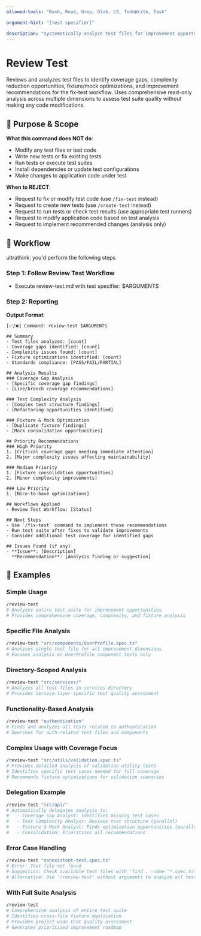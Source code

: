 ```yaml
---
allowed-tools: "Bash, Read, Grep, Glob, LS, TodoWrite, Task"

argument-hint: "[test specifier]"

description: "systematically analyze test files for improvement opportunities without modification"
---
```


# Review Test

Reviews and analyzes test files to identify coverage gaps, complexity reduction opportunities, fixture/mock optimizations, and improvement recommendations for the fix-test workflow. Uses comprehensive read-only analysis across multiple dimensions to assess test suite quality without making any code modifications.

## 🎯 Purpose & Scope

**What this command does NOT do**:

- Modify any test files or test code
- Write new tests or fix existing tests
- Run tests or execute test suites
- Install dependencies or update test configurations
- Make changes to application code under test

**When to REJECT**:

- Request to fix or modify test code (use `/fix-test` instead)
- Request to create new tests (use `/create-test` instead)
- Request to run tests or check test results (use appropriate test runners)
- Request to modify application code based on test analysis
- Request to implement recommended changes (analysis only)



## 🔄 Workflow

ultrathink: you'd perform the following steps

### Step 1: Follow Review Test Workflow

- Execute review-test.md with test specifier: $ARGUMENTS

### Step 2: Reporting

**Output Format**:

```
[✅/❌] Command: review-test $ARGUMENTS

## Summary
- Test files analyzed: [count]
- Coverage gaps identified: [count]  
- Complexity issues found: [count]
- Fixture optimizations identified: [count]
- Standards compliance: [PASS/FAIL/PARTIAL]

## Analysis Results
### Coverage Gap Analysis
- [Specific coverage gap findings]
- [Line/branch coverage recommendations]

### Test Complexity Analysis  
- [Complex test structure findings]
- [Refactoring opportunities identified]

### Fixture & Mock Optimization
- [Duplicate fixture findings]
- [Mock consolidation opportunities]

## Priority Recommendations
### High Priority
1. [Critical coverage gaps needing immediate attention]
2. [Major complexity issues affecting maintainability]

### Medium Priority  
1. [Fixture consolidation opportunities]
2. [Minor complexity improvements]

### Low Priority
1. [Nice-to-have optimizations]

## Workflows Applied
- Review Test Workflow: [Status]

## Next Steps
- Use `/fix-test` command to implement these recommendations
- Run test suite after fixes to validate improvements
- Consider additional test coverage for identified gaps

## Issues Found (if any)
- **Issue**: [Description]
  **Recommendation**: [Analysis finding or suggestion]
```

## 📝 Examples

### Simple Usage

```bash
/review-test
# Analyzes entire test suite for improvement opportunities
# Provides comprehensive coverage, complexity, and fixture analysis
```

### Specific File Analysis

```bash
/review-test "src/components/UserProfile.spec.ts"
# Analyzes single test file for all improvement dimensions
# Focuses analysis on UserProfile component tests only
```

### Directory-Scoped Analysis

```bash
/review-test "src/services/"
# Analyzes all test files in services directory
# Provides service-layer specific test quality assessment
```

### Functionality-Based Analysis

```bash
/review-test "authentication"
# Finds and analyzes all tests related to authentication
# Searches for auth-related test files and components
```

### Complex Usage with Coverage Focus

```bash
/review-test "src/utils/validation.spec.ts"
# Provides detailed analysis of validation utility tests
# Identifies specific test cases needed for full coverage
# Recommends fixture optimizations for validation scenarios
```

### Delegation Example

```bash
/review-test "src/api/"
# Automatically delegates analysis to:
#   - Coverage Gap Analyst: Identifies missing test cases
#   - Test Complexity Analyst: Reviews test structure (parallel)
#   - Fixture & Mock Analyst: Finds optimization opportunities (parallel)
#   - Consolidation: Prioritizes all recommendations
```

### Error Case Handling

```bash
/review-test "nonexistent-test.spec.ts"
# Error: Test file not found
# Suggestion: Check available test files with 'find . -name "*.spec.ts"'
# Alternative: Use '/review-test' without arguments to analyze all tests
```

### With Full Suite Analysis

```bash
/review-test
# Comprehensive analysis of entire test suite
# Identifies cross-file fixture duplication
# Provides project-wide test quality assessment
# Generates prioritized improvement roadmap
```
